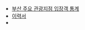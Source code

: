 - [부산 주요 관광지점 입장객 통계](https://know.tour.go.kr/stat/visitStatDis/table.do#metaDataModal)
- [이력서](https://velog.io/@oh_yunseong/%EC%8B%A0%EC%9E%85-%EA%B0%9C%EB%B0%9C%EC%9E%90-%EC%9D%B4%EB%A0%A5%EC%84%9C)
- 